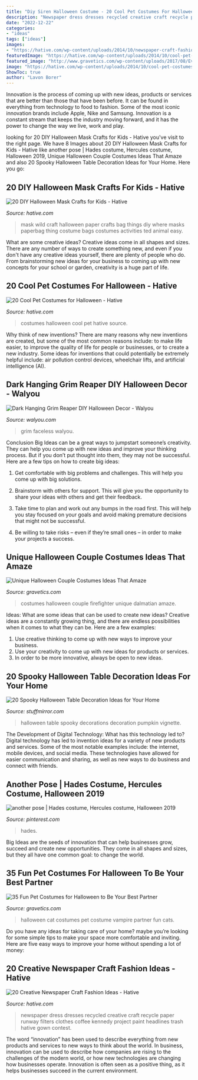 ```yaml
---
title: "Diy Siren Halloween Costume - 20 Cool Pet Costumes For Halloween"
description: "Newspaper dress dresses recycled creative craft recycle paper runway filters clothes coffee kennedy project paint headlines trash hative gown contest"
date: "2022-12-22"
categories:
- "ideas"
tags: ["ideas"]
images:
- "https://hative.com/wp-content/uploads/2014/10/newspaper-craft-fashion-ideas/8-creative-newspaper-craft-fashion-ideas.jpg"
featuredImage: "https://hative.com/wp-content/uploads/2014/10/cool-pet-costumes/14-cool-pet-costumes.jpg"
featured_image: "http://www.gravetics.com/wp-content/uploads/2017/08/Every-cat-wants-to-be-a-vampire-for-Halloween.jpg"
image: "https://hative.com/wp-content/uploads/2014/10/cool-pet-costumes/14-cool-pet-costumes.jpg"
ShowToc: true
author: "Lavon Borer"
---
```



Innovation is the process of coming up with new ideas, products or services that are better than those that have been before. It can be found in everything from technology to food to fashion. Some of the most iconic innovation brands include Apple, Nike and Samsung. Innovation is a constant stream that keeps the industry moving forward, and it has the power to change the way we live, work and play.

	

		
looking for 20 DIY Halloween Mask Crafts for Kids - Hative you've visit to the right page. We have 8 Images about 20 DIY Halloween Mask Crafts for Kids - Hative like another pose | Hades costume, Hercules costume, Halloween 2019, Unique Halloween Couple Costumes Ideas That Amaze and also 20 Spooky Halloween Table Decoration Ideas for Your Home. Here you go:
		
    
## 20 DIY Halloween Mask Crafts For Kids - Hative

<img loading=lazy src="https://hative.com/wp-content/uploads/2014/10/diy-halloween-mask-crafts/20-paperbag-mask.jpg" onerror="this.onerror=null;this.src='https://tse3.mm.bing.net/th?id=OIP.w9EeT0ItM-X6WRgS_7qnhQHaLH&amp;pid=15.1';" alt="20 DIY Halloween Mask Crafts for Kids - Hative">

_Source: hative.com_

>mask wild craft halloween paper crafts bag things diy where masks paperbag thing costume bags costumes activities ted animal easy. 

	

What are some creative ideas?
Creative ideas come in all shapes and sizes. There are any number of ways to create something new, and even if you don't have any creative ideas yourself, there are plenty of people who do. From brainstorming new ideas for your business to coming up with new concepts for your school or garden, creativity is a huge part of life.

    
## 20 Cool Pet Costumes For Halloween - Hative

<img loading=lazy src="https://hative.com/wp-content/uploads/2014/10/cool-pet-costumes/14-cool-pet-costumes.jpg" onerror="this.onerror=null;this.src='https://tse2.mm.bing.net/th?id=OIP.uuFIlYV26IvA1XalVL0-wQHaKw&amp;pid=15.1';" alt="20 Cool Pet Costumes for Halloween - Hative">

_Source: hative.com_

>costumes halloween cool pet hative source. 

	

Why think of new inventions?
There are many reasons why new inventions are created, but some of the most common reasons include: to make life easier, to improve the quality of life for people or businesses, or to create a new industry. Some ideas for inventions that could potentially be extremely helpful include: air pollution control devices, wheelchair lifts, and artificial intelligence (AI).

    
## Dark Hanging Grim Reaper DIY Halloween Decor - Walyou

<img loading=lazy src="https://walyou.com/wp-content/uploads/2019/09/Dark-Hanging-Grim-Reaper-DIY-Halloween-Decor.jpg" onerror="this.onerror=null;this.src='https://tse2.mm.bing.net/th?id=OIP.hYceOXMQlqUziu1bc05w3AHaHa&amp;pid=15.1';" alt="Dark Hanging Grim Reaper DIY Halloween Decor - Walyou">

_Source: walyou.com_

>grim faceless walyou. 

	

Conclusion
Big Ideas can be a great ways to jumpstart someone’s creativity. They can help you come up with new ideas and improve your thinking process. But if you don’t put thought into them, they may not be successful. Here are a few tips on how to create big ideas:
1. Get comfortable with big problems and challenges. This will help you come up with big solutions.

2. Brainstorm with others for support. This will give you the opportunity to share your ideas with others and get their feedback.

3. Take time to plan and work out any bumps in the road first. This will help you stay focused on your goals and avoid making premature decisions that might not be successful.

4. Be willing to take risks – even if they’re small ones – in order to make your projects a success.

    
## Unique Halloween Couple Costumes Ideas That Amaze

<img loading=lazy src="https://www.gravetics.com/wp-content/uploads/2017/07/Dalmatian-Firefighter.jpg" onerror="this.onerror=null;this.src='https://tse2.mm.bing.net/th?id=OIP.2GyKmF6GvnY-WS6n4MIymwHaJ4&amp;pid=15.1';" alt="Unique Halloween Couple Costumes Ideas That Amaze">

_Source: gravetics.com_

>costumes halloween couple firefighter unique dalmatian amaze. 

	

Ideas: What are some ideas that can be used to create new ideas?
Creative ideas are a constantly growing thing, and there are endless possibilities when it comes to what they can be. Here are a few examples:
1. Use creative thinking to come up with new ways to improve your business.
2. Use your creativity to come up with new ideas for products or services.
3. In order to be more innovative, always be open to new ideas.

    
## 20 Spooky Halloween Table Decoration Ideas For Your Home

<img loading=lazy src="https://www.stuffmirror.com/wp-content/uploads/2018/10/Spooky-Halloween-Table-Decorations19.jpg" onerror="this.onerror=null;this.src='https://tse2.mm.bing.net/th?id=OIP.65HKvqa3-vrMWZ3FHi6OoQHaHa&amp;pid=15.1';" alt="20 Spooky Halloween Table Decoration Ideas for Your Home">

_Source: stuffmirror.com_

>halloween table spooky decorations decoration pumpkin vignette. 

	

The Development of Digital Technology: What has this technology led to?
Digital technology has led to invention ideas for a variety of new products and services. Some of the most notable examples include: the internet, mobile devices, and social media. These technologies have allowed for easier communication and sharing, as well as new ways to do business and connect with friends.

    
## Another Pose | Hades Costume, Hercules Costume, Halloween 2019

<img loading=lazy src="https://i.pinimg.com/736x/17/88/7a/17887aac97a0ba5fbc1219b9cd8e4be0--hades.jpg" onerror="this.onerror=null;this.src='https://tse3.mm.bing.net/th?id=OIP.hYSgugcpLcEZyNdCclbANgHaLI&amp;pid=15.1';" alt="another pose | Hades costume, Hercules costume, Halloween 2019">

_Source: pinterest.com_

>hades. 

	

Big Ideas are the seeds of innovation that can help businesses grow, succeed and create new opportunities. They come in all shapes and sizes, but they all have one common goal: to change the world.

    
## 35 Fun Pet Costumes For Halloween To Be Your Best Partner

<img loading=lazy src="http://www.gravetics.com/wp-content/uploads/2017/08/Every-cat-wants-to-be-a-vampire-for-Halloween.jpg" onerror="this.onerror=null;this.src='https://tse4.mm.bing.net/th?id=OIP.pTddIYwaicZbzUUXyTiXuwHaLX&amp;pid=15.1';" alt="35 Fun Pet Costumes for Halloween to Be Your Best Partner">

_Source: gravetics.com_

>halloween cat costumes pet costume vampire partner fun cats. 

	

Do you have any ideas for taking care of your home? maybe you’re looking for some simple tips to make your space more comfortable and inviting. Here are five easy ways to improve your home without spending a lot of money:

    
## 20 Creative Newspaper Craft Fashion Ideas - Hative

<img loading=lazy src="https://hative.com/wp-content/uploads/2014/10/newspaper-craft-fashion-ideas/8-creative-newspaper-craft-fashion-ideas.jpg" onerror="this.onerror=null;this.src='https://tse2.mm.bing.net/th?id=OIP._4cEe71YtSgyf5UpctjbPQHaM-&amp;pid=15.1';" alt="20 Creative Newspaper Craft Fashion Ideas - Hative">

_Source: hative.com_

>newspaper dress dresses recycled creative craft recycle paper runway filters clothes coffee kennedy project paint headlines trash hative gown contest. 

	

The word “innovation” has been used to describe everything from new products and services to new ways to think about the world. In business, innovation can be used to describe how companies are rising to the challenges of the modern world, or how new technologies are changing how businesses operate. Innovation is often seen as a positive thing, as it helps businesses succeed in the current environment.

